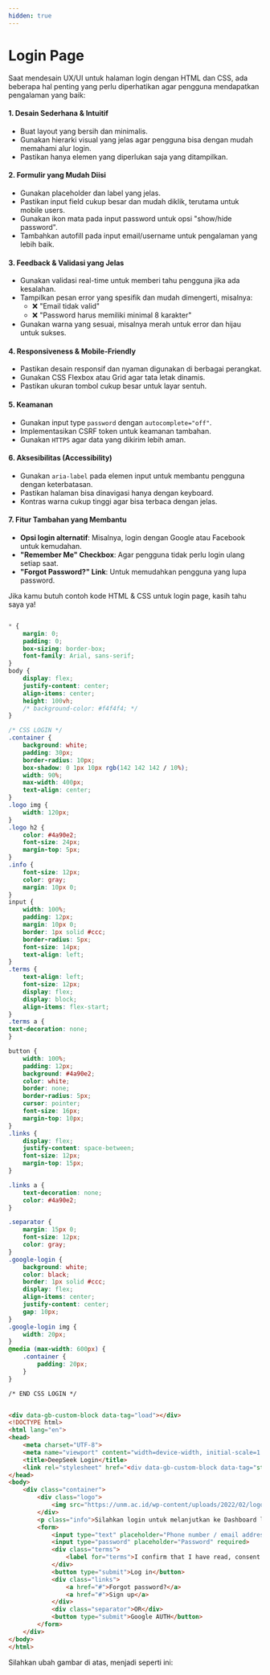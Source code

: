 ```yaml
---
hidden: true
---
```


# Login Page

Saat mendesain UX/UI untuk halaman login dengan HTML dan CSS, ada beberapa hal penting yang perlu diperhatikan agar pengguna mendapatkan pengalaman yang baik:

#### 1. **Desain Sederhana & Intuitif**

* Buat layout yang bersih dan minimalis.
* Gunakan hierarki visual yang jelas agar pengguna bisa dengan mudah memahami alur login.
* Pastikan hanya elemen yang diperlukan saja yang ditampilkan.

#### 2. **Formulir yang Mudah Diisi**

* Gunakan placeholder dan label yang jelas.
* Pastikan input field cukup besar dan mudah diklik, terutama untuk mobile users.
* Gunakan ikon mata pada input password untuk opsi "show/hide password".
* Tambahkan autofill pada input email/username untuk pengalaman yang lebih baik.

#### 3. **Feedback & Validasi yang Jelas**

* Gunakan validasi real-time untuk memberi tahu pengguna jika ada kesalahan.
* Tampilkan pesan error yang spesifik dan mudah dimengerti, misalnya:
  * ❌ "Email tidak valid"
  * ❌ "Password harus memiliki minimal 8 karakter"
* Gunakan warna yang sesuai, misalnya merah untuk error dan hijau untuk sukses.

#### 4. **Responsiveness & Mobile-Friendly**

* Pastikan desain responsif dan nyaman digunakan di berbagai perangkat.
* Gunakan CSS Flexbox atau Grid agar tata letak dinamis.
* Pastikan ukuran tombol cukup besar untuk layar sentuh.

#### 5. **Keamanan**

* Gunakan input type `password` dengan `autocomplete="off"`.
* Implementasikan CSRF token untuk keamanan tambahan.
* Gunakan `HTTPS` agar data yang dikirim lebih aman.

#### 6. **Aksesibilitas (Accessibility)**

* Gunakan `aria-label` pada elemen input untuk membantu pengguna dengan keterbatasan.
* Pastikan halaman bisa dinavigasi hanya dengan keyboard.
* Kontras warna cukup tinggi agar bisa terbaca dengan jelas.

#### 7. **Fitur Tambahan yang Membantu**

* **Opsi login alternatif**: Misalnya, login dengan Google atau Facebook untuk kemudahan.
* **"Remember Me" Checkbox**: Agar pengguna tidak perlu login ulang setiap saat.
* **"Forgot Password?" Link**: Untuk memudahkan pengguna yang lupa password.

Jika kamu butuh contoh kode HTML & CSS untuk login page, kasih tahu saya ya!&#x20;



<figure><img src="../.gitbook/assets/image (17).png" alt=""><figcaption></figcaption></figure>

```css
* {
    margin: 0;
    padding: 0;
    box-sizing: border-box;
    font-family: Arial, sans-serif;
}
body {
    display: flex;
    justify-content: center;
    align-items: center;
    height: 100vh;
    /* background-color: #f4f4f4; */
}

/* CSS LOGIN */
.container {
    background: white;
    padding: 30px;
    border-radius: 10px;
    box-shadow: 0 1px 10px rgb(142 142 142 / 10%);
    width: 90%;
    max-width: 400px;
    text-align: center;
}
.logo img {
    width: 120px;
}
.logo h2 {
    color: #4a90e2;
    font-size: 24px;
    margin-top: 5px;
}
.info {
    font-size: 12px;
    color: gray;
    margin: 10px 0;
}
input {
    width: 100%;
    padding: 12px;
    margin: 10px 0;
    border: 1px solid #ccc;
    border-radius: 5px;
    font-size: 14px;
    text-align: left;
}
.terms {
    text-align: left;
    font-size: 12px;
    display: flex;
    display: block;
    align-items: flex-start;
}
.terms a {
text-decoration: none;
}

button {
    width: 100%;
    padding: 12px;
    background: #4a90e2;
    color: white;
    border: none;
    border-radius: 5px;
    cursor: pointer;
    font-size: 16px;
    margin-top: 10px;
}
.links {
    display: flex;
    justify-content: space-between;
    font-size: 12px;
    margin-top: 15px;
}

.links a {
    text-decoration: none;
    color: #4a90e2;
}

.separator {
    margin: 15px 0;
    font-size: 12px;
    color: gray;
}
.google-login {
    background: white;
    color: black;
    border: 1px solid #ccc;
    display: flex;
    align-items: center;
    justify-content: center;
    gap: 10px;
}
.google-login img {
    width: 20px;
}
@media (max-width: 600px) {
    .container {
        padding: 20px;
    }
}

/* END CSS LOGIN */
```

```html

<div data-gb-custom-block data-tag="load"></div>
<!DOCTYPE html>
<html lang="en">
<head>
    <meta charset="UTF-8">
    <meta name="viewport" content="width=device-width, initial-scale=1.0">
    <title>DeepSeek Login</title>
    <link rel="stylesheet" href="<div data-gb-custom-block data-tag="static" data-0='styles.css'></div>?v={{ STATIC_VERSION }}"> 
</head>
<body>
    <div class="container">
        <div class="logo">
            <img src="https://unm.ac.id/wp-content/uploads/2022/02/logo-unm-blu-800x186.png" alt="Success">
        </div>
        <p class="info">Silahkan login untuk melanjutkan ke Dashboard layanan Akademik Success FEB UNM</p>
        <form>
            <input type="text" placeholder="Phone number / email address" required>
            <input type="password" placeholder="Password" required>
            <div class="terms">
                <label for="terms">I confirm that I have read, consent and agree to DeepSeek's <a href="#">Terms of Use</a> and <a href="#">Privacy Policy</a>.</label>
            </div>
            <button type="submit">Log in</button>
            <div class="links">
                <a href="#">Forgot password?</a>
                <a href="#">Sign up</a>
            </div>
            <div class="separator">OR</div>
            <button type="submit">Google AUTH</button>
        </form>
    </div>
</body>
</html>
```

Silahkan ubah gambar di atas, menjadi seperti ini:

<figure><img src="../.gitbook/assets/image (18).png" alt=""><figcaption></figcaption></figure>
